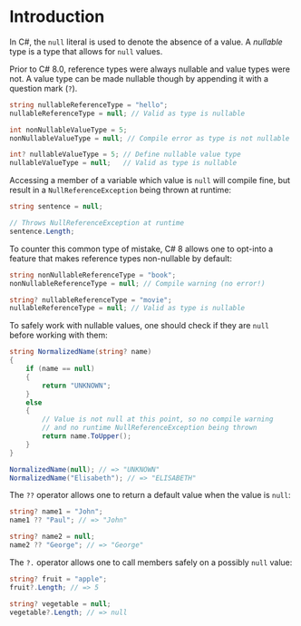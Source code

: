 # Introduction

In C#, the `null` literal is used to denote the absence of a value. A _nullable_ type is a type that allows for `null` values.

Prior to C# 8.0, reference types were always nullable and value types were not. A value type can be made nullable though by appending it with a question mark (`?`).

```csharp
string nullableReferenceType = "hello";
nullableReferenceType = null; // Valid as type is nullable

int nonNullableValueType = 5;
nonNullableValueType = null; // Compile error as type is not nullable

int? nullableValueType = 5; // Define nullable value type
nullableValueType = null;   // Valid as type is nullable
```

Accessing a member of a variable which value is `null` will compile fine, but result in a `NullReferenceException` being thrown at runtime:

```csharp
string sentence = null;

// Throws NullReferenceException at runtime
sentence.Length;
```

To counter this common type of mistake, C# 8 allows one to opt-into a feature that makes reference types non-nullable by default:

```csharp
string nonNullableReferenceType = "book";
nonNullableReferenceType = null; // Compile warning (no error!)

string? nullableReferenceType = "movie";
nullableReferenceType = null; // Valid as type is nullable
```

To safely work with nullable values, one should check if they are `null` before working with them:

```csharp
string NormalizedName(string? name)
{
    if (name == null)
    {
        return "UNKNOWN";
    }
    else
    {
        // Value is not null at this point, so no compile warning
        // and no runtime NullReferenceException being thrown
        return name.ToUpper();
    }
}

NormalizedName(null); // => "UNKNOWN"
NormalizedName("Elisabeth"); // => "ELISABETH"
```

The `??` operator allows one to return a default value when the value is `null`:

```csharp
string? name1 = "John";
name1 ?? "Paul"; // => "John"

string? name2 = null;
name2 ?? "George"; // => "George"
```

The `?.` operator allows one to call members safely on a possibly `null` value:

```csharp
string? fruit = "apple";
fruit?.Length; // => 5

string? vegetable = null;
vegetable?.Length; // => null
```

[nullable-csharp-8]: https://docs.microsoft.com/en-us/dotnet/csharp/nullable-references
